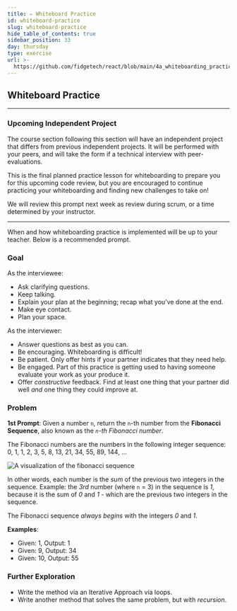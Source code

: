 ```yaml
---
title: ✏️ Whiteboard Practice
id: whiteboard-practice
slug: whiteboard-practice
hide_table_of_contents: true
sidebar_position: 33
day: thursday
type: exercise
url: >-
  https://github.com/fidgetech/react/blob/main/4a_whiteboarding_practice_final.md
---
```


## Whiteboard Practice
---

### Upcoming Independent Project

The course section following this section will have an independent project that differs from previous independent projects. It will be performed with your peers, and will take the form if a technical interview with peer-evaluations. 

This is the final planned practice lesson for whiteboarding to prepare you for this upcoming code review, but you are encouraged to continue practicing your whiteboarding and finding new challenges to take on!

We will review this prompt next week as review during scrum, or a time determined by your instructor.

---

When and how whiteboarding practice is implemented will be up to your teacher. Below is a recommended prompt.

### Goal

As the interviewee:

* Ask clarifying questions.
* Keep talking.
* Explain your plan at the beginning; recap what you’ve done at the end.
* Make eye contact.
* Plan your space.

As the interviewer:

* Answer questions as best as you can.
* Be encouraging. Whiteboarding is difficult!
* Be patient. Only offer hints if your partner indicates that they need help.
* Be engaged. Part of this practice is getting used to having someone evaluate your work as your produce it.
* Offer _constructive_ feedback. Find at least one thing that your partner did well _and_ one thing they could improve at.

### Problem

**1st Prompt**: 
Given a number `n`, return the `n`-th number from the **Fibonacci Sequence**, also known as the *`n`-th Fibonacci number*.

The Fibonacci numbers are the numbers in the following integer sequence: 0, 1, 1, 2, 3, 5, 8, 13, 21, 34, 55, 89, 144, ...

![A visualization of the fibonacci sequence](https://learnhowtoprogram.s3.us-west-2.amazonaws.com/INTRO/fibonacci-visualization.png)

In other words, each number is the *sum* of the previous two integers in the sequence. Example: the *3rd* number (where `n` = 3) in the sequence is *1*, because it is the sum of *0* and *1* - which are the previous two integers in the sequence.

The Fibonacci sequence *always begins* with the integers *0* and *1*.


**Examples**:

  * Given: 1, Output: 1
  * Given: 9, Output: 34
  * Given: 10, Output: 55

### Further Exploration

* Write the method via an Iterative Approach via loops.
* Write another method that solves the same problem, but with *recursion*.
      